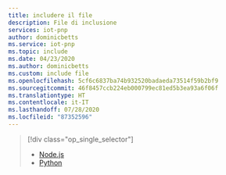 ```yaml
---
title: includere il file
description: File di inclusione
services: iot-pnp
author: dominicbetts
ms.service: iot-pnp
ms.topic: include
ms.date: 04/23/2020
ms.author: dominicbetts
ms.custom: include file
ms.openlocfilehash: 5cf6c6837ba74b932520badaeda73514f59b2bf9
ms.sourcegitcommit: 46f8457ccb224eb000799ec81ed5b3ea93a6f06f
ms.translationtype: HT
ms.contentlocale: it-IT
ms.lasthandoff: 07/28/2020
ms.locfileid: "87352596"
---
```

> [!div class="op_single_selector"]
> * [Node.js](../articles/iot-pnp/quickstart-service-node.md)
> * [Python](../articles/iot-pnp/quickstart-service-python.md)
